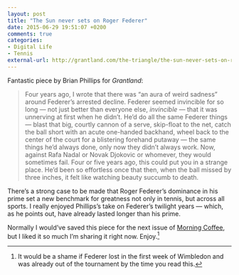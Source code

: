 ```yaml
---
layout: post
title: "The Sun never sets on Roger Federer"
date: 2015-06-29 19:51:07 +0200
comments: true
categories: 
- Digital Life
- Tennis
external-url: http://grantland.com/the-triangle/the-sun-never-sets-on-roger-federer-endings-and-wimbledon/
---
```


Fantastic piece by Brian Phillips for _Grantland_:

> Four years ago, I wrote that there was “an aura of weird sadness” around Federer’s arrested decline.  Federer seemed invincible for so long — not just better than everyone else, _invincible_ — that it was unnerving at first when he didn’t. He’d do all the same Federer things — blast that big, courtly cannon of a serve, skip-float to the net, catch the ball short with an acute one-handed backhand, wheel back to the center of the court for a blistering forehand putaway — the same things he’d always done, only now they didn’t always work. Now, against Rafa Nadal or Novak Djokovic or whomever, they would sometimes fail. Four or five years ago, this could put you in a strange place. He’d been so effortless once that then, when the ball missed by three inches, it felt like watching beauty succumb to death.

There’s a strong case to be made that Roger Federer’s dominance in his prime set a new benchmark for greatness not only in tennis, but across all sports. I really enjoyed Phillips’s take on Federer’s twilight years — which, as he points out, have already lasted longer than his prime.

Normally I would’ve saved this piece for the next issue of [Morning Coffee](http://www.analogsenses.com/2015/06/27/morning-coffee-issue-number-4/), but I liked it so much I’m sharing it right now. Enjoy.[^Fed1]

[^Fed1]: It would be a shame if Federer lost in the first week of Wimbledon and was already out of the tournament by the time you read this.